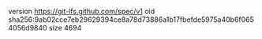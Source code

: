 version https://git-lfs.github.com/spec/v1
oid sha256:9ab02cce7eb29629394ce8a78d73886a1b17fbefde5975a40b6f0654056d9840
size 4694

